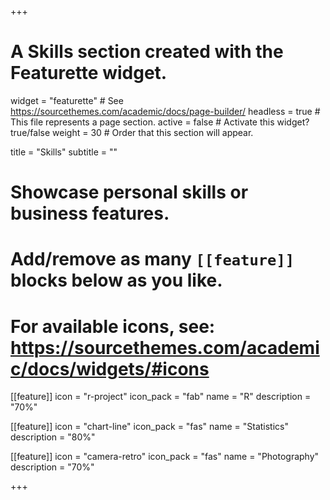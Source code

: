 +++
# A Skills section created with the Featurette widget.
widget = "featurette"  # See https://sourcethemes.com/academic/docs/page-builder/
headless = true  # This file represents a page section.
active = false  # Activate this widget? true/false
weight = 30  # Order that this section will appear.

title = "Skills"
subtitle = ""

# Showcase personal skills or business features.
# 
# Add/remove as many `[[feature]]` blocks below as you like.
# 
# For available icons, see: https://sourcethemes.com/academic/docs/widgets/#icons

[[feature]]
  icon = "r-project"
  icon_pack = "fab"
  name = "R"
  description = "70%"

[[feature]]
  icon = "chart-line"
  icon_pack = "fas"
  name = "Statistics"
  description = "80%"  

[[feature]]
  icon = "camera-retro"
  icon_pack = "fas"
  name = "Photography"
  description = "70%"

+++
